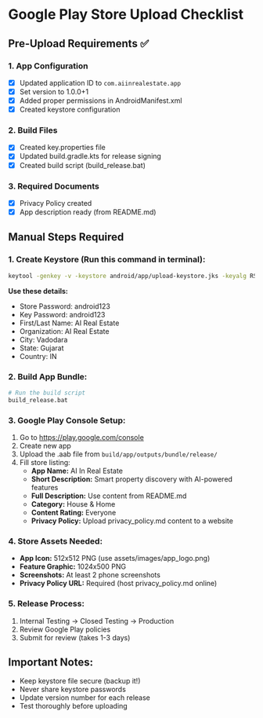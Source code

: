 # Google Play Store Upload Checklist

## Pre-Upload Requirements ✅

### 1. App Configuration
- [x] Updated application ID to `com.aiinrealestate.app`
- [x] Set version to 1.0.0+1
- [x] Added proper permissions in AndroidManifest.xml
- [x] Created keystore configuration

### 2. Build Files
- [x] Created key.properties file
- [x] Updated build.gradle.kts for release signing
- [x] Created build script (build_release.bat)

### 3. Required Documents
- [x] Privacy Policy created
- [x] App description ready (from README.md)

## Manual Steps Required

### 1. Create Keystore (Run this command in terminal):
```bash
keytool -genkey -v -keystore android/app/upload-keystore.jks -keyalg RSA -keysize 2048 -validity 10000 -alias upload
```
**Use these details:**
- Store Password: android123
- Key Password: android123
- First/Last Name: AI Real Estate
- Organization: AI Real Estate
- City: Vadodara
- State: Gujarat
- Country: IN

### 2. Build App Bundle:
```bash
# Run the build script
build_release.bat
```

### 3. Google Play Console Setup:
1. Go to https://play.google.com/console
2. Create new app
3. Upload the .aab file from `build/app/outputs/bundle/release/`
4. Fill store listing:
   - **App Name:** AI In Real Estate
   - **Short Description:** Smart property discovery with AI-powered features
   - **Full Description:** Use content from README.md
   - **Category:** House & Home
   - **Content Rating:** Everyone
   - **Privacy Policy:** Upload privacy_policy.md content to a website

### 4. Store Assets Needed:
- **App Icon:** 512x512 PNG (use assets/images/app_logo.png)
- **Feature Graphic:** 1024x500 PNG
- **Screenshots:** At least 2 phone screenshots
- **Privacy Policy URL:** Required (host privacy_policy.md online)

### 5. Release Process:
1. Internal Testing → Closed Testing → Production
2. Review Google Play policies
3. Submit for review (takes 1-3 days)

## Important Notes:
- Keep keystore file secure (backup it!)
- Never share keystore passwords
- Update version number for each release
- Test thoroughly before uploading